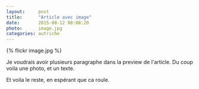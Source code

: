 ```yaml
---
layout:     post
title:      "Article avec image"
date:       2015-08-12 08:08:20
photo:      image.jpg
categories: autriche
---
```


{% flickr image.jpg %}

Je voudrais avoir plusieurs paragraphe dans la preview de l'article.
Du coup voila une photo, et un texte.

<!--more-->

Et voila le reste, en espérant que ca roule.
